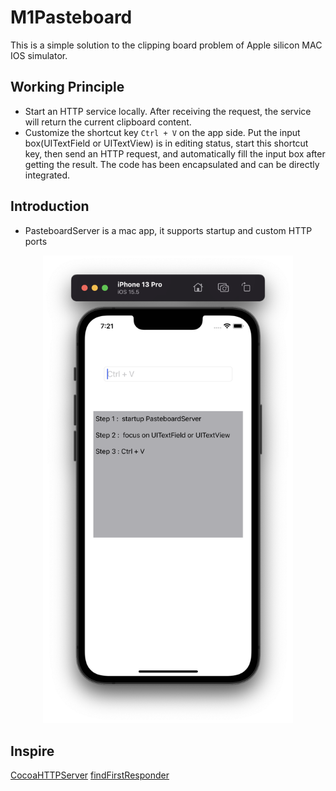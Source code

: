 # M1Pasteboard

This is a simple solution to the clipping board problem of Apple silicon MAC IOS simulator.

## Working Principle
* Start an HTTP service locally. After receiving the request, the service will return the current clipboard content.
* Customize the shortcut key `Ctrl + V` on the app side. Put the input box(UITextField or UITextView) is in editing status, start this shortcut key, then send an HTTP request, and automatically fill the input box after getting the result. The code has been encapsulated and can be directly integrated.

## Introduction
* PasteboardServer is a mac app, it supports startup and custom HTTP ports
<center>
	<img src="./screenshot1.png" width="400"><br/>
</center>

## Inspire
[CocoaHTTPServer](https://github.com/robbiehanson/CocoaHTTPServer)
[findFirstResponder](https://stackoverflow.com/questions/1823317/get-the-current-first-responder-without-using-a-private-api)
